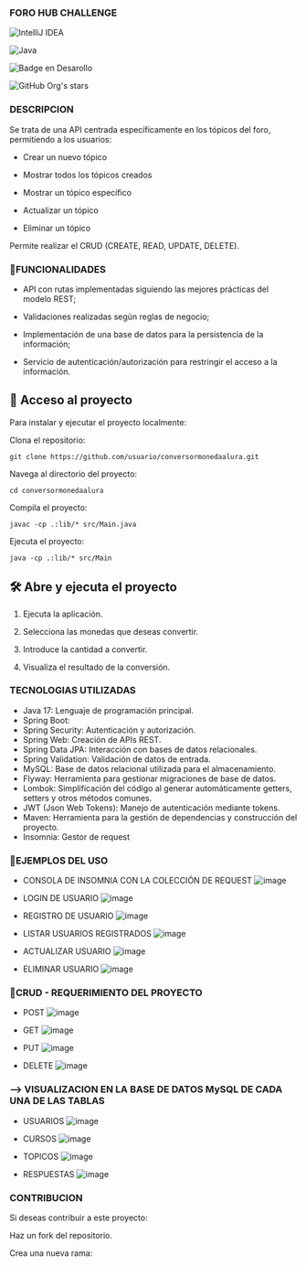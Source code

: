 ### FORO HUB CHALLENGE

![IntelliJ IDEA](https://img.shields.io/badge/IntelliJIDEA-000000.svg?style=for-the-badge&logo=intellij-idea&logoColor=white)

![Java](https://img.shields.io/badge/java-%23ED8B00.svg?style=for-the-badge&logo=openjdk&logoColor=white)

![Badge en Desarollo](https://img.shields.io/badge/STATUS-EN%20DESAROLLO-green)

![GitHub Org's stars](https://img.shields.io/github/stars/camilafernanda?style=social)


### DESCRIPCION

Se trata de una API centrada específicamente en los tópicos del foro, permitiendo a los usuarios:

- Crear un nuevo tópico

- Mostrar todos los tópicos creados

- Mostrar un tópico específico

- Actualizar un tópico

- Eliminar un tópico

Permite realizar el CRUD (CREATE, READ, UPDATE, DELETE).

### :hammer:FUNCIONALIDADES

- API con rutas implementadas siguiendo las mejores prácticas del modelo REST;

- Validaciones realizadas según reglas de negocio;

- Implementación de una base de datos para la persistencia de la información;

- Servicio de autenticación/autorización para restringir el acceso a la información.

## 📁 Acceso al proyecto

Para instalar y ejecutar el proyecto localmente:

Clona el repositorio:

    git clone https://github.com/usuario/conversormonedaalura.git

Navega al directorio del proyecto:

    cd conversormonedaalura

Compila el proyecto:

    javac -cp .:lib/* src/Main.java

Ejecuta el proyecto:

    java -cp .:lib/* src/Main


## 🛠️ Abre y ejecuta el proyecto

1. Ejecuta la aplicación.

2. Selecciona las monedas que deseas convertir.

3. Introduce la cantidad a convertir.

4. Visualiza el resultado de la conversión.


### TECNOLOGIAS UTILIZADAS

- Java 17: Lenguaje de programación principal.
- Spring Boot:
- Spring Security: Autenticación y autorización.
- Spring Web: Creación de APIs REST.
- Spring Data JPA: Interacción con bases de datos relacionales.
- Spring Validation: Validación de datos de entrada.
- MySQL: Base de datos relacional utilizada para el almacenamiento.
- Flyway: Herramienta para gestionar migraciones de base de datos.
- Lombok: Simplificación del código al generar automáticamente getters, setters y otros métodos comunes.
- JWT (Json Web Tokens): Manejo de autenticación mediante tokens.
- Maven: Herramienta para la gestión de dependencias y construcción del proyecto.
- Insomnia: Gestor de request

### :hammer:EJEMPLOS DEL USO

- CONSOLA DE INSOMNIA CON LA COLECCIÓN DE REQUEST
  ![image](https://github.com/user-attachments/assets/05af60ba-2dfe-4186-b311-8ec29ace0b2d)

- LOGIN DE USUARIO
  ![image](https://github.com/user-attachments/assets/4ac09e96-2bed-4771-a274-cc28fa469c2f)

- REGISTRO DE USUARIO
  ![image](https://github.com/user-attachments/assets/a712d557-e883-4733-9362-81441c0f0c82)

- LISTAR USUARIOS REGISTRADOS
  ![image](https://github.com/user-attachments/assets/f5e5ef1e-6034-40db-894e-4184625af211)

- ACTUALIZAR USUARIO
  ![image](https://github.com/user-attachments/assets/ae3091a4-0655-4448-8b1b-47095a445b85)

- ELIMINAR USUARIO
  ![image](https://github.com/user-attachments/assets/d978c8f8-c85b-4365-afc9-e571fc8bfdd1)


### :hammer:CRUD - REQUERIMIENTO DEL PROYECTO

- POST
  ![image](https://github.com/user-attachments/assets/fe43174d-59a7-44ee-a7c3-21a6f95a988c)

- GET
  ![image](https://github.com/user-attachments/assets/0a019ae5-216d-42fa-bd27-d94ef66dbf36)

- PUT
  ![image](https://github.com/user-attachments/assets/bd65f29a-9efe-46f4-94b6-d07f759e19d5)

- DELETE
  ![image](https://github.com/user-attachments/assets/ea7e878f-3195-4c0f-ae81-2a127a5bdd65)

### --> VISUALIZACION EN LA BASE DE DATOS MySQL DE CADA UNA DE LAS TABLAS

- USUARIOS
  ![image](https://github.com/user-attachments/assets/df08274e-796f-4398-ba0f-fe751aae915a)

- CURSOS
  ![image](https://github.com/user-attachments/assets/4553d9da-5f9c-42e0-874d-61cb2664b19f)

- TOPICOS
  ![image](https://github.com/user-attachments/assets/293e67da-cc61-4033-bcc6-411cb8869339)

- RESPUESTAS
  ![image](https://github.com/user-attachments/assets/9a6ab236-253d-454f-9329-a290eca96e14)


### CONTRIBUCION

Si deseas contribuir a este proyecto:

Haz un fork del repositorio.

Crea una nueva rama:
